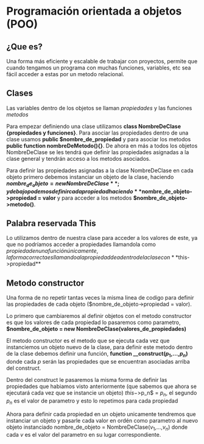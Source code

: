 # Programación orientada a objetos (POO)
## ¿Que es?
Una forma más eficiente y escalable de trabajar con proyectos, permite que cuando tengamos un programa con muchas funciones, variables, etc sea fácil acceder a estas por un metodo relacional.

## Clases
Las variables dentro de los objetos se llaman *propiedades* y las funciones *metodos*

Para empezar definiendo una clase utilizamos **class NombreDeClase {propiedades y funciones}**. Para asociar las propiedades dentro de una clase usamos **public $nombre_de_propiedad** y para asociar los metodos **public function nombreDeMetodo(){}**. De ahora en más a todos los objetos NombreDeClase se les tendrá que definir las propiedades asignadas a la clase general y tendrán acceso a los metodos asociados.

Para definir las propiedades asignadas a la clase NombreDeClase en cada objeto primero debemos instanciar un objeto de la clase, haciendo **$nombre_de_objeto = new NombreDeClase**; y debajo podemos definir cada propiedad haciendo **$nombre_de_objeto->propiedad = valor** y para acceder a los metodos **$nombre_de_objeto->metodo()**.

## Palabra reservada This
Lo utilizamos dentro de nuestra clase para acceder a los valores de este, ya que no podríamos acceder a propiedades llamandola como $propiedad en una función únicamente, la forma correcta es llamando a la propiedad de adentro de la clase con **$this->propiedad** 

## Metodo constructor
Una forma de no repetir tantas veces la misma linea de codigo para definir las propiedades de cada objeto ($nombre_de_objeto->propiedad = valor).

Lo primero que cambiaremos al definir objetos con el metodo constructor es que los valores de cada propiedad lo pasaremos como parametro, **$nombre_de_objeto = new NombreDeClase(valores_de_propiedades)**

El metodo constructor es el metodo que se ejecuta cada vez que instanciemos un objeto nuevo de la clase, para definir este metodo dentro de la clase debemos definir una función, **function __construct($p_1$,...,$p_n$)** donde cada $p$ serán las propiedades que se encuentran asociadas arriba del construct.

Dentro del construct le pasaremos la misma forma de definir las propiedades que habiamos visto anteriormente (que sabemos que ahora se ejecutará cada vez que se instancie un objeto) $this->$p_n$ = $p_n$, el segundo $p_n$ es el valor de parametro y esto lo repetimos para cada propiedad

Ahora para definir cada propiedad en un objeto unicamente tendremos que instanciar un objeto y pasarle cada valor en ordén como parametro al nuevo objeto instanciado nombre_de_objeto = NombreDeClase($v_1$,...,$v_n$) donde cada $v$ es el valor del parametro en su lugar correspondiente.